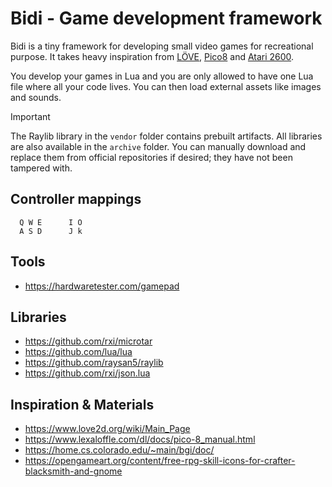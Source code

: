 # Bidi - Game development framework

Bidi is a tiny framework for developing small video games for recreational
purpose. It takes heavy inspiration from [LÖVE](https://www.love2d.org/),
[Pico8](https://www.lexaloffle.com/pico-8.php) and
[Atari 2600](https://en.wikipedia.org/wiki/Atari_2600).

You develop your games in Lua and you are only allowed to have one Lua file
where all your code lives. You can then load external assets like images and
sounds.

> [!IMPORTANT]
> The Raylib library in the `vendor` folder contains prebuilt artifacts. All
> libraries are also available in the `archive` folder. You can manually
> download and replace them from official repositories if desired; they have
> not been tampered with.

## Controller mappings

```
  Q W E      I O
  A S D      J k
```

## Tools

- https://hardwaretester.com/gamepad

## Libraries

- https://github.com/rxi/microtar
- https://github.com/lua/lua
- https://github.com/raysan5/raylib
- https://github.com/rxi/json.lua

## Inspiration & Materials

- https://www.love2d.org/wiki/Main_Page
- https://www.lexaloffle.com/dl/docs/pico-8_manual.html
- https://home.cs.colorado.edu/~main/bgi/doc/
- https://opengameart.org/content/free-rpg-skill-icons-for-crafter-blacksmith-and-gnome
